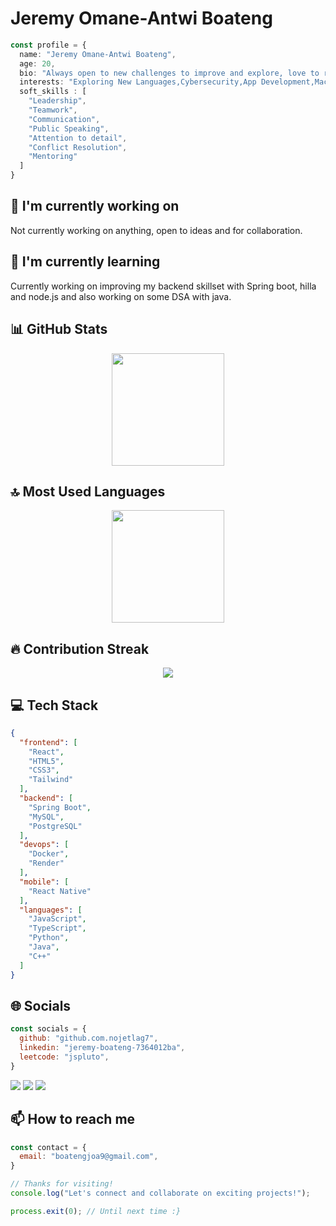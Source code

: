 # Jeremy Omane-Antwi Boateng

```typescript
const profile = {
  name: "Jeremy Omane-Antwi Boateng",
  age: 20,
  bio: "Always open to new challenges to improve and explore, love to read novels, write poetry, playing chess, and occasionally wrestling with bugs for weeks when error messages betray me.\nAlso, I love to watch good films and think everyone else should appreciate art when given the chance to do so.",
  interests: "Exploring New Languages,Cybersecurity,App Development,Machine Learning,Chess",
  soft_skills : [
    "Leadership",
    "Teamwork",
    "Communication",
    "Public Speaking",
    "Attention to detail",
    "Conflict Resolution",
    "Mentoring"
  ]
}
```

## 🔭 I'm currently working on

Not currently working on anything, open to ideas and for collaboration.

## 🌱 I'm currently learning

Currently working on improving my backend skillset with Spring boot, hilla  and node.js and also working on some DSA with java.

## 📊 GitHub Stats

<!-- ⚠️ Important: Replace 'github.com.nojetlag7' with your actual GitHub username in the URL below -->
<div align="center">
  <img height="180em" src="https://github-readme-stats.vercel.app/api?username=nojetlag7&show_icons=true&theme=dark&include_all_commits=true&count_private=true"/>
</div>

## 🔝 Most Used Languages

<!-- ⚠️ Important: Replace 'github.com.nojetlag7' with your actual GitHub username in the URL below -->
<div align="center">
  <img height="180em" src="https://github-readme-stats.vercel.app/api/top-langs/?username=nojetlag7&layout=compact&langs_count=10&theme=dark"/>
</div>

## 🔥 Contribution Streak

<!-- ⚠️ Important: Replace 'github.com.nojetlag7' with your actual GitHub username in the URL below -->
<div align="center">
  <img src="https://github-readme-streak-stats.herokuapp.com/?user=nojetlag7&theme=dark&hide_border=false" />
</div>

## 💻 Tech Stack

```json
{
  "frontend": [
    "React",
    "HTML5",
    "CSS3",
    "Tailwind"
  ],
  "backend": [
    "Spring Boot",
    "MySQL",
    "PostgreSQL"
  ],
  "devops": [
    "Docker",
    "Render"
  ],
  "mobile": [
    "React Native"
  ],
  "languages": [
    "JavaScript",
    "TypeScript",
    "Python",
    "Java",
    "C++"
  ]
}
```

## 🌐 Socials

```javascript
const socials = {
  github: "github.com.nojetlag7",
  linkedin: "jeremy-boateng-7364012ba",
  leetcode: "jspluto",
}
```

<div>
<a href="in/jeremy-boateng-7364012ba"><img src="https://img.shields.io/badge/linkedin-%23000000.svg?style=for-the-badge&logo=linkedin&logoColor=white" /></a> <a href="https://github.com.nojetlag7"><img src="https://img.shields.io/badge/github-%23000000.svg?style=for-the-badge&logo=github&logoColor=white" /></a> <a href="https://leetcode.com/jspluto"><img src="https://img.shields.io/badge/leetcode-%23000000.svg?style=for-the-badge&logo=leetcode&logoColor=white" /></a> 
</div>

## 📫 How to reach me

```javascript
const contact = {
  email: "boatengjoa9@gmail.com",
}
```

```typescript
// Thanks for visiting!
console.log("Let's connect and collaborate on exciting projects!");

process.exit(0); // Until next time :}
```

